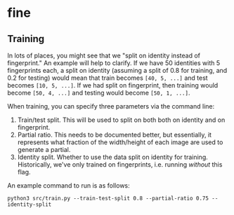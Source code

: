 # fine

## Training

In lots of places, you might see that we "split on identity instead of fingerprint." An example will help to clarify. If we have 50 identities with 5 fingerprints each, a split on identity (assuming a split of 0.8 for training, and 0.2 for testing) would mean that train becomes `[40, 5, ...]` and test becomes `[10, 5, ...]`. If we had split on fingerprint, then training would become `[50, 4, ...]` and testing would become `[50, 1, ...]`.

When training, you can specify three parameters via the command line:

1. Train/test split. This will be used to split on both both on identity and on fingerprint.
2. Partial ratio. This needs to be documented better, but essentially, it represents what fraction of the width/height of each image are used to generate a partial.
3. Identity split. Whether to use the data split on identity for training. Historically, we've only trained on fingerprints, i.e. running _without_ this flag.

An example command to run is as follows:

`python3 src/train.py --train-test-split 0.8 --partial-ratio 0.75 --identity-split`
